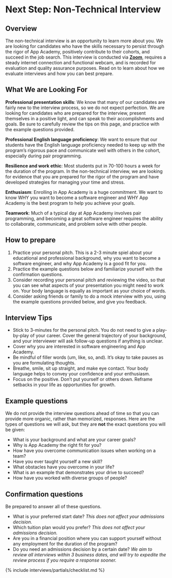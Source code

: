 # Next Step: Non-Technical Interview

## Overview
The non-technical interview is an opportunity to learn more about you. We are looking for candidates who have the skills necessary to persist through the rigor of App Academy, positively contribute to their cohorts, and succeed in the job search. This interview is conducted via **[Zoom](www.zoom.us)**, requires a steady internet connection and functional webcam, and is recorded for evaluation and quality assurance purposes. Read on to learn about how we evaluate interviews and how you can best prepare.
 
 
## What We are Looking For
**Professional presentation skills**: We know that many of our candidates are fairly new to the interview process, so we do not expect perfection. We are looking for candidates who are prepared for the interview, present themselves in a positive light, and can speak to their accomplishments and goals. Be sure to carefully review the tips on this page, and practice with the example questions provided.

**Professional English language proficiency**: We want to ensure that our students have the English language proficiency needed to keep up with the program’s rigorous pace and communicate well with others in the cohort, especially during pair programming.

**Resilience and work ethic**: Most students put in 70-100 hours a week for the duration of the program. In the non-technical interview, we are looking for evidence that you are prepared for the rigor of the program and have developed strategies for managing your time and stress.

**Enthusiasm**: Enrolling in App Academy is a huge commitment. We want to know WHY you want to become a software engineer and WHY App Academy is the best program to help you achieve your goals. 

**Teamwork**: Much of a typical day at App Academy involves pair programming, and becoming a great software engineer requires the ability to collaborate, communicate, and problem solve with other people.
 
 
## How to prepare
1. Practice your personal pitch. This is a 2-3 minute spiel about your educational and professional background, why you want to become a software engineer, and why App Academy is a good fit for you.
2. Practice the example questions below and familiarize yourself with the confirmation questions. 
3. Consider recording your personal pitch and reviewing the video, so that you can see what aspects of your presentation you might need to work on. Your body language is equally as important as your choice of words. 
4. Consider asking friends or family to do a mock interview with you, using the example questions provided below, and give you feedback. 
 
 
## Interview Tips
* Stick to 3-minutes for the personal pitch. You do not need to give a play-by-play of your career. Cover the general trajectory of your background, and your interviewer will ask follow-up questions if anything is unclear.
* Cover why you are interested in software engineering and App Academy.
* Be mindful of filler words (um, like, so, and). It’s okay to take pauses as you are formulating thoughts.
* Breathe, smile, sit up straight, and make eye contact. Your body language helps to convey your confidence and your enthusiasm.
* Focus on the positive. Don’t put yourself or others down. Reframe setbacks in your life as opportunities for growth.
  
  
## Example questions
We do not provide the interview questions ahead of time so that you can provide more organic, rather than memorized, responses. Here are the types of questions we will ask, but they are **not** the exact questions you will be given:
* What is your background and what are your career goals?
* Why is App Academy the right fit for you?
* How have you overcome communication issues when working on a team?
* Have you ever taught yourself a new skill?
* What obstacles have you overcome in your life? 
* What is an example that demonstrates your drive to succeed?
* How have you worked with diverse groups of people? 
  
   
## Confirmation questions
Be prepared to answer all of these questions.
* What is your preferred start date? *This does not affect your admissions decision.*
* Which tuition plan would you prefer? *This does not affect your admissions decision.*
* Are you in a financial position where you can support yourself without any employment for the duration of the program? 
* Do you need an admissions decision by a certain date? *We aim to review all interviews within 3 business dates, and will try to expedite the review process if you require a response sooner.*
 
 
{% include interviews/partials/checklist.md %}
